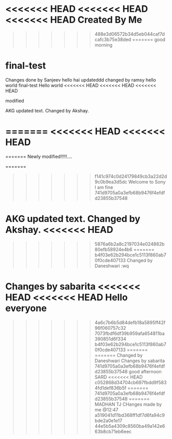 <<<<<<< HEAD
<<<<<<< HEAD
<<<<<<< HEAD
Created By Me
=======
>>>>>>> 488e3d06572b34d5eb044caf7dcafc3b75e38ded
=======
good morning
# final-test
Changes done by Sanjeev
 hello hai
updateddd
changed by ramsy
hello world
final-test
Hello world
<<<<<<< HEAD
<<<<<<< HEAD
<<<<<<< HEAD

modified

AKG
updated text.
Changed by Akshay.


=======
<<<<<<< HEAD
<<<<<<< HEAD
=======
=======
Newly modified!!!!!....


=======
>>>>>>> f141c974c0d24179849cb3a22d2d9c0b9ea3d5dc
Welcome to Sony
I am fine
>>>>>>> 741d9705a0a3efb68b9476f4efdfd23855b37548

AKG
updated text.
Changed by Akshay.
<<<<<<< HEAD
=======
>>>>>>> 5876a6b2a8c2197034e024882b80efb58924e4b6
=======
>>>>>>> b4f03e62b294bce1c5113f860ab70f0cde407133
Changed by Daneshwari
:wq

Changes by sabarita
<<<<<<< HEAD
<<<<<<< HEAD
Hello everyone
=======
>>>>>>> 4a6c7b6b5d84defb18a5895ff42f96f060757c32
>>>>>>> 7073fbdf6df39b959afa654811ba390851d6f334
>>>>>>> b4f03e62b294bce1c5113f860ab70f0cde407133
=======
=======
Changed by Daneshwari
Changes by sabarita
>>>>>>> 741d9705a0a3efb68b9476f4efdfd23855b37548
good afternoon SARD
<<<<<<< HEAD
>>>>>>> c052868d34704cb697fbdd9f5834fd1def836b5f
=======
>>>>>>> 741d9705a0a3efb68b9476f4efdfd23855b37548
=======
MADHAN TJ
CHanges made by me @12:47
>>>>>>> a519041d11bd368ff1df7d6fa94c9bde2a0e1e17
>>>>>>> 44e5b5a4309c8560ba49a142e663b8cb71eb6eec
